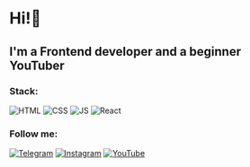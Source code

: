 # Hi!👋

## I'm a Frontend developer and a beginner YouTuber

### Stack:
![HTML](https://img.shields.io/badge/HTML-090909?color=e34c26)
![CSS](https://img.shields.io/badge/CSS-090909?color=264de4)
![JS](https://img.shields.io/badge/JavaScript-090909?color=F0DB4F)
![React](https://img.shields.io/badge/React-090909?color=61DBFB)

### Follow me:
[![Telegram](https://img.shields.io/badge/Telegram-229ED9)](https://t.me/prokashevdev)
[![Instagram](https://img.shields.io/badge/Instagram-fb3958)](https://www.instagram.com/panya_drokashev/)
[![YouTube](https://img.shields.io/badge/YouTube-FF0000)](https://www.youtube.com/channel/UCd2bpepa7w8opvqvGiQ1PJA)
